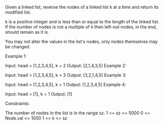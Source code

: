 Given a linked list, reverse the nodes of a linked list k at a time and return its modified list.

k is a positive integer and is less than or equal to the length of the linked list. If the number of nodes is not a multiple of k then left-out nodes, in the end, should remain as it is.

You may not alter the values in the list's nodes, only nodes themselves may be changed.

 

Example 1:


Input: head = [1,2,3,4,5], k = 2
Output: [2,1,4,3,5]
Example 2:


Input: head = [1,2,3,4,5], k = 3
Output: [3,2,1,4,5]
Example 3:

Input: head = [1,2,3,4,5], k = 1
Output: [1,2,3,4,5]
Example 4:

Input: head = [1], k = 1
Output: [1]
 

Constraints:

The number of nodes in the list is in the range sz.
1 <= sz <= 5000
0 <= Node.val <= 1000
1 <= k <= sz
 